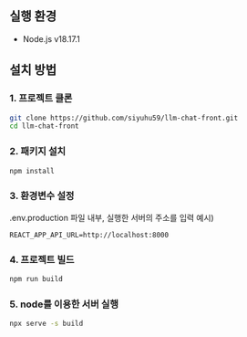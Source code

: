 ## 실행 환경
- Node.js v18.17.1

## 설치 방법
### 1. 프로젝트 클론
```sh
git clone https://github.com/siyuhu59/llm-chat-front.git
cd llm-chat-front
```

### 2. 패키지 설치
```sh
npm install
```

### 3. 환경변수 설정

.env.production 파일 내부, 실행한 서버의 주소를 입력
예시)
```
REACT_APP_API_URL=http://localhost:8000
```

### 4. 프로젝트 빌드
```sh
npm run build
```

### 5. node를 이용한 서버 실행
```sh
npx serve -s build
```


